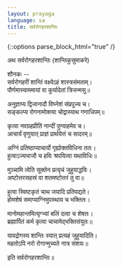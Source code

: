 ```yaml
---
layout: prayoga
language: sa
title: सर्वरोगहरशान्तिः
---
```

{::options parse_block_html="true" /}

अथ सर्वरोगहरशान्तिः (शान्तिकुसुमाकरे)

शौनकः --  
सर्वरोगहरीं शान्तिं वक्ष्येऽहं शास्त्रसंमताम्।  
पौर्णमास्याममायां वा कुर्यादेतां त्रिजन्मसु॥

अनुज्ञाप्य द्विजानादौ विघ्नेशं संप्रपूज्य च।  
सङ्कल्प्य रोगनामोक्त्या चोद्वास्याथ गणाधिपम्॥

कृत्वा नवग्रहप्रीतिं नान्दीं पुण्याहमेव च।  
आचार्यं वृणुयात् प्राज्ञं प्रार्थयेत्तं च सादरम्॥

अग्निं प्रतिष्ठाप्याचार्यो गृह्योक्तविधिना ततः।  
हुत्वाऽज्यभाजौ च हविः श्रपयित्वा यथाविधिः॥

मुञ्चामि त्वेति सूक्तेन प्रत्यृचं जुहुयाद्धविः।  
अष्टोत्तरसहस्रं वा शतमष्टोत्तरं तु वा॥

हुत्वा स्विष्टकृतं चाथ जयादि प्रतिपद्यते।  
होमशेषं समाप्याग्निमुपस्थाय च भक्तितः।

मानोमहान्तमित्यृग्भ्यां बलिं दत्वा च शेषतः।  
ब्रह्मार्पितं कर्म कृत्वा चाचामेद्भक्तिसंयुतः॥

यावद्रोगस्य शान्तिः स्यात् प्रत्यहं जुहुयादिति।  
महतोऽपि नरो रोगान्मुच्यते नात्र संशयः॥

इति सर्वरोगहरशान्तिः॥
